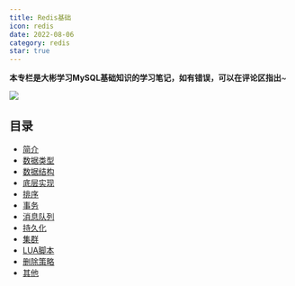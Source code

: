 ```yaml
---
title: Redis基础
icon: redis
date: 2022-08-06
category: redis
star: true
---
```


**本专栏是大彬学习MySQL基础知识的学习笔记，如有错误，可以在评论区指出**~

![](http://img.dabin-coder.cn/image/Redis知识点.jpg)

## 目录

- [简介](./1-introduce.md)
- [数据类型](./2-data-type.md)
- [数据结构](./3-data-structure.md)
- [底层实现](./4-implement.md)
- [排序](./5-sort.md)
- [事务](./6-transaction.md)
- [消息队列](./7-message-queue.md)
- [持久化](./8-persistence.md)
- [集群](./9-cluster.md)
- [LUA脚本](./10-lua.md)
- [删除策略](./11-deletion-policy.md)
- [其他](./12-others.md)
